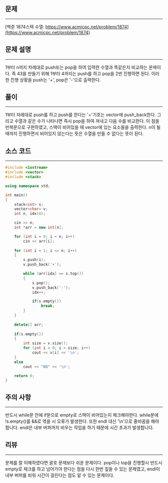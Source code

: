 ## 문제
----------------
[백준 1874스택 수열: https://www.acmicpc.net/problem/1874](https://www.acmicpc.net/problem/1874)

## 문제 설명
---------------------
1부터 n까지 차례대로 push또는 pop을 하여 입력한 수열과 똑같은지 비교하는 문제이다. 즉 43을 만들기 위해 1부터 4까지는 push를 하고 pop을 2번 진행하면 된다. 이러한 진행 상황을 push는 '+', pop은 '-'으로 출력한다.

## 풀이
-----------
1부터 차례대로 push를 하고 push를 한다는 '+'기호는 vector에 push_back한다. 그리고 수열과 같은 수가 나타나면 즉시 pop을 하여 꺼내고 다음 수를 비교한다. 이 점을 반복문으로 구현하였고, 스택이 비어있을 때 vector에 있는 요소들을 출력한다. n이 될 때까지 진행하면서 비어있지 않는다는 뜻은 수열을 만들 수 없다는 뜻이 된다.

## 소스 코드
-------------------
```C++
#include <iostream>
#include <vector>
#include <stack>

using namespace std;

int main()
{
    stack<int> s;
    vector<char> v;
    int n, idx(0);

    cin >> n;
    int *arr = new int[n];

    for (int i = 0; i < n; i++)
        cin >> arr[i];
        
    for (int i = 1; i <= n; i++)
    {
        s.push(i);
        v.push_back('+');

        while (arr[idx] == s.top())
        {
            s.pop();
            v.push_back('-');
            idx++;

            if(s.empty())
                break;
        }
    }
    
    delete[] arr;
    
    if(s.empty())
    {
        int size = v.size();
        for (int i = 0; i < size; i++)
            cout << v[i] << '\n';
    }
    else
        cout << "NO" << '\n';

    return 0;
}
```

## 주의 사항
----------------
반드시 while문 안에 if문으로 empty로 스택이 비어있는지 체크해야한다. while문에 !s.empty()를 &&로 엮을 시 오류가 발생한다. 또한 endl 대신 '\n'으로 줄바꿈을 해야합니다. endl은 내부 버퍼까지 비우는 작업을 하기 때문에 시간 초과가 발생합니다.

## 리뷰
--------------
문제를 잘 이해하였다면 괄호 문제보다 쉬운 문제이다. pop이나 top을 진행할시 반드시 empty로 체크를 하고 넘어가야 한다는 점을 다시 한번 짚을 수 있는 문제였고, endl이 내부 버퍼를 비워 시간이 걸린다는 점도 알 수 있는 문제이다.